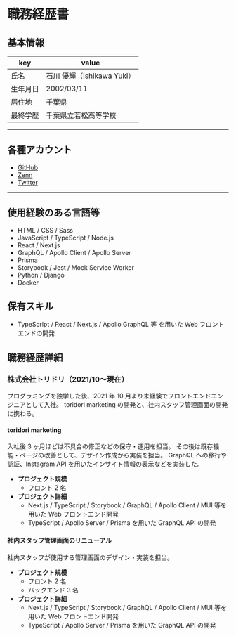 # 職務経歴書

## 基本情報

| key      | value                      |
| -------- | -------------------------- |
| 氏名     | 石川 優輝（Ishikawa Yuki） |
| 生年月日 | 2002/03/11                 |
| 居住地   | 千葉県                     |
| 最終学歴 | 千葉県立若松高等学校       |

---

## 各種アカウント

- [GitHub](https://github.com/mayone-du)
- [Zenn](https://zenn.dev/mayo_dev)
- [Twitter](https://twitter.com/mayo__dev)
<!-- - [Blog](https://mayone-du.github.io/yew-blog/) -->

---

## 使用経験のある言語等

- HTML / CSS / Sass
- JavaScript / TypeScript / Node.js
- React / Next.js
- GraphQL / Apollo Client / Apollo Server
- Prisma
- Storybook / Jest / Mock Service Worker
- Python / Django
- Docker

## 保有スキル

- TypeScript / React / Next.js / Apollo GraphQL 等 を用いた Web フロントエンドの開発

## 職務経歴詳細

### 株式会社トリドリ（2021/10〜現在）

プログラミングを独学した後、2021 年 10 月より未経験でフロントエンドエンジニアとして入社。
toridori marketing の開発と、社内スタッフ管理画面の開発に携わる。

#### toridori marketing

入社後 3 ヶ月ほどは不具合の修正などの保守・運用を担当。
その後は既存機能・ページの改善として、デザイン作成から実装を担当。
GraphQL への移行や認証、Instagram API を用いたインサイト情報の表示などを実装した。

- **プロジェクト規模**
  - フロント 2 名
- **プロジェクト詳細**
  - Next.js / TypeScript / Storybook / GraphQL / Apollo Client / MUI 等を用いた Web フロントエンド開発
  - TypeScript / Apollo Server / Prisma を用いた GraphQL API の開発

#### 社内スタッフ管理画面のリニューアル

社内スタッフが使用する管理画面のデザイン・実装を担当。

- **プロジェクト規模**
  - フロント 2 名
  - バックエンド 3 名
- **プロジェクト詳細**
  - Next.js / TypeScript / Storybook / GraphQL / Apollo Client / MUI 等を用いた Web フロントエンド開発
  - TypeScript / Apollo Server / Prisma を用いた GraphQL API の開発
